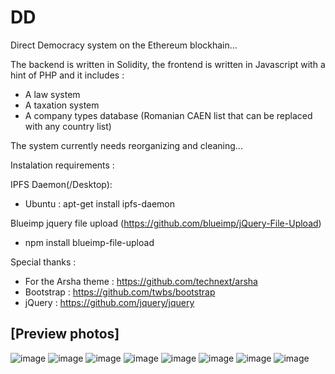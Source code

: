 # DD
Direct Democracy system on the Ethereum blockhain...

The backend is written in Solidity, the frontend is written in Javascript with a hint of PHP and it includes :
- A law system
- A taxation system
- A company types database (Romanian CAEN list that can be replaced with any country list)

The system currently needs reorganizing and cleaning...

Instalation requirements :

IPFS Daemon(/Desktop):
- Ubuntu : apt-get install ipfs-daemon

Blueimp jquery file upload (https://github.com/blueimp/jQuery-File-Upload)
- npm install blueimp-file-upload

Special thanks :
- For the Arsha theme : https://github.com/technext/arsha
- Bootstrap : https://github.com/twbs/bootstrap
- jQuery : https://github.com/jquery/jquery

## [Preview photos]

![image](https://user-images.githubusercontent.com/74644574/236688099-a4bcb7f8-e53b-40fd-817a-7f8c602a6f76.png)
![image](https://user-images.githubusercontent.com/74644574/236688118-6151aaa9-25dc-4367-9e61-ce3dfbba4ef1.png)
![image](https://user-images.githubusercontent.com/74644574/236688123-514edbfc-04f8-4218-b05c-66c40d4b32d1.png)
![image](https://user-images.githubusercontent.com/74644574/236688126-9b4a415e-7826-4d42-ac8e-f124884b887c.png)
![image](https://user-images.githubusercontent.com/74644574/236688141-d7970ca9-f8f5-4589-a6fb-1ebdf0308798.png)
![image](https://user-images.githubusercontent.com/74644574/236688151-92ef4f84-87b6-43e2-b3c5-c5edbceaca34.png)
![image](https://user-images.githubusercontent.com/74644574/236688162-209543ba-0c95-489c-976d-2509857bb801.png)
![image](https://user-images.githubusercontent.com/74644574/236688169-f6e47f7a-bc72-42a6-b1f1-43729cd2e216.png)
